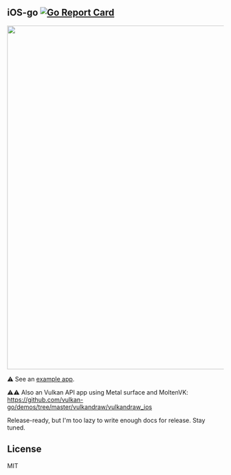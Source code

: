 iOS-go [![Go Report Card](https://goreportcard.com/badge/github.com/xlab/ios-go)](https://goreportcard.com/report/github.com/xlab/ios-go)
------

<img src="https://cl.ly/0N2n471J0h0Q/Screen%20Shot%202016-11-11%20at%2002.44.25.png" width="800" /> 

⚠️ See an [example app](/example).

⚠️⚠️ Also an Vulkan API app using Metal surface and MoltenVK:
https://github.com/vulkan-go/demos/tree/master/vulkandraw/vulkandraw_ios

Release-ready, but I'm too lazy to write enough docs for release. Stay tuned.

## License

MIT
